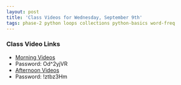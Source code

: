 ```yaml
---
layout: post
title: 'Class Videos for Wednesday, September 9th'
tags: phase-2 python loops collections python-basics word-freq
---
```



### Class Video Links
- [Morning Videos](https://us02web.zoom.us/rec/share/DrxqJe4vSSLMVoSJuJCKvlMZ25xWvB0vty9CthIQ3TSZFB-XcDGsBqsSORR0MniR.F4PcaHWdeSbDHGhl)
- Password: Od^2yjVR
- [Afternoon Videos](https://us02web.zoom.us/rec/share/UlNoMfHVn_gDp8d1zPlR9UwhAkJBGyA6jmWXzJda-uBIdG7jqBRgex6WUX0NAYYG.J5nHf3lbVgvlbTLi)
- Password: !ztbz3Hm
